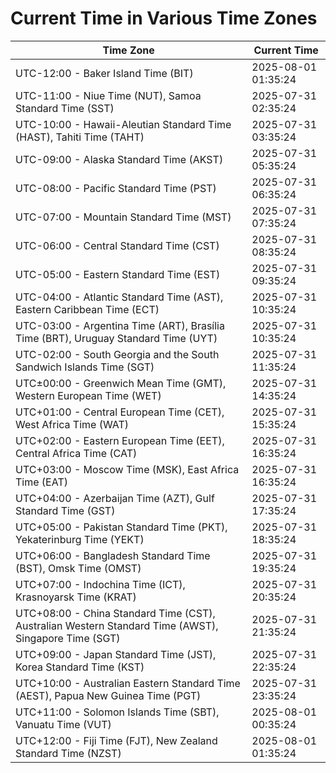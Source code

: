 # Current Time in Various Time Zones

| Time Zone | Current Time |
|-----------|--------------|
| UTC-12:00 - Baker Island Time (BIT) | 2025-08-01 01:35:24 |
| UTC-11:00 - Niue Time (NUT), Samoa Standard Time (SST) | 2025-07-31 02:35:24 |
| UTC-10:00 - Hawaii-Aleutian Standard Time (HAST), Tahiti Time (TAHT) | 2025-07-31 03:35:24 |
| UTC-09:00 - Alaska Standard Time (AKST) | 2025-07-31 05:35:24 |
| UTC-08:00 - Pacific Standard Time (PST) | 2025-07-31 06:35:24 |
| UTC-07:00 - Mountain Standard Time (MST) | 2025-07-31 07:35:24 |
| UTC-06:00 - Central Standard Time (CST) | 2025-07-31 08:35:24 |
| UTC-05:00 - Eastern Standard Time (EST) | 2025-07-31 09:35:24 |
| UTC-04:00 - Atlantic Standard Time (AST), Eastern Caribbean Time (ECT) | 2025-07-31 10:35:24 |
| UTC-03:00 - Argentina Time (ART), Brasília Time (BRT), Uruguay Standard Time (UYT) | 2025-07-31 10:35:24 |
| UTC-02:00 - South Georgia and the South Sandwich Islands Time (SGT) | 2025-07-31 11:35:24 |
| UTC±00:00 - Greenwich Mean Time (GMT), Western European Time (WET) | 2025-07-31 14:35:24 |
| UTC+01:00 - Central European Time (CET), West Africa Time (WAT) | 2025-07-31 15:35:24 |
| UTC+02:00 - Eastern European Time (EET), Central Africa Time (CAT) | 2025-07-31 16:35:24 |
| UTC+03:00 - Moscow Time (MSK), East Africa Time (EAT) | 2025-07-31 16:35:24 |
| UTC+04:00 - Azerbaijan Time (AZT), Gulf Standard Time (GST) | 2025-07-31 17:35:24 |
| UTC+05:00 - Pakistan Standard Time (PKT), Yekaterinburg Time (YEKT) | 2025-07-31 18:35:24 |
| UTC+06:00 - Bangladesh Standard Time (BST), Omsk Time (OMST) | 2025-07-31 19:35:24 |
| UTC+07:00 - Indochina Time (ICT), Krasnoyarsk Time (KRAT) | 2025-07-31 20:35:24 |
| UTC+08:00 - China Standard Time (CST), Australian Western Standard Time (AWST), Singapore Time (SGT) | 2025-07-31 21:35:24 |
| UTC+09:00 - Japan Standard Time (JST), Korea Standard Time (KST) | 2025-07-31 22:35:24 |
| UTC+10:00 - Australian Eastern Standard Time (AEST), Papua New Guinea Time (PGT) | 2025-07-31 23:35:24 |
| UTC+11:00 - Solomon Islands Time (SBT), Vanuatu Time (VUT) | 2025-08-01 00:35:24 |
| UTC+12:00 - Fiji Time (FJT), New Zealand Standard Time (NZST) | 2025-08-01 01:35:24 |
